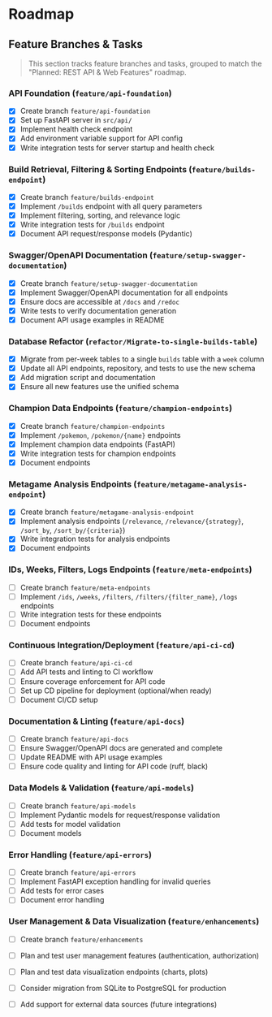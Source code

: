 # Roadmap

## Feature Branches & Tasks

> This section tracks feature branches and tasks, grouped to match the "Planned: REST API & Web Features" roadmap.

### API Foundation (`feature/api-foundation`)
- [x] Create branch `feature/api-foundation`
- [x] Set up FastAPI server in `src/api/`
- [x] Implement health check endpoint
- [x] Add environment variable support for API config
- [x] Write integration tests for server startup and health check

### Build Retrieval, Filtering & Sorting Endpoints (`feature/builds-endpoint`)
- [x] Create branch `feature/builds-endpoint`
- [x] Implement `/builds` endpoint with all query parameters
- [x] Implement filtering, sorting, and relevance logic
- [x] Write integration tests for `/builds` endpoint
- [x] Document API request/response models (Pydantic)

### Swagger/OpenAPI Documentation (`feature/setup-swagger-documentation`)
- [x] Create branch `feature/setup-swagger-documentation`
- [x] Implement Swagger/OpenAPI documentation for all endpoints
- [x] Ensure docs are accessible at `/docs` and `/redoc`
- [x] Write tests to verify documentation generation
- [x] Document API usage examples in README

### Database Refactor (`refactor/Migrate-to-single-builds-table`)
- [x] Migrate from per-week tables to a single `builds` table with a `week` column
- [x] Update all API endpoints, repository, and tests to use the new schema
- [x] Add migration script and documentation
- [x] Ensure all new features use the unified schema

### Champion Data Endpoints (`feature/champion-endpoints`)
- [x] Create branch `feature/champion-endpoints`
- [x] Implement `/pokemon`, `/pokemon/{name}` endpoints
- [x] Implement champion data endpoints (FastAPI)
- [x] Write integration tests for champion endpoints
- [x] Document endpoints

### Metagame Analysis Endpoints (`feature/metagame-analysis-endpoint`)
- [x] Create branch `feature/metagame-analysis-endpoint`
- [x] Implement analysis endpoints (`/relevance`, `/relevance/{strategy}`, `/sort_by`, `/sort_by/{criteria}`)
- [x] Write integration tests for analysis endpoints
- [x] Document endpoints

### IDs, Weeks, Filters, Logs Endpoints (`feature/meta-endpoints`)
- [ ] Create branch `feature/meta-endpoints`
- [ ] Implement `/ids`, `/weeks`, `/filters`, `/filters/{filter_name}`, `/logs` endpoints
- [ ] Write integration tests for these endpoints
- [ ] Document endpoints

### Continuous Integration/Deployment (`feature/api-ci-cd`)
- [ ] Create branch `feature/api-ci-cd`
- [ ] Add API tests and linting to CI workflow
- [ ] Ensure coverage enforcement for API code
- [ ] Set up CD pipeline for deployment (optional/when ready)
- [ ] Document CI/CD setup

### Documentation & Linting (`feature/api-docs`)
- [ ] Create branch `feature/api-docs`
- [ ] Ensure Swagger/OpenAPI docs are generated and complete
- [ ] Update README with API usage examples
- [ ] Ensure code quality and linting for API code (ruff, black)

### Data Models & Validation (`feature/api-models`)
- [ ] Create branch `feature/api-models`
- [ ] Implement Pydantic models for request/response validation
- [ ] Add tests for model validation
- [ ] Document models

### Error Handling (`feature/api-errors`)
- [ ] Create branch `feature/api-errors`
- [ ] Implement FastAPI exception handling for invalid queries
- [ ] Add tests for error cases
- [ ] Document error handling

### User Management & Data Visualization (`feature/enhancements`)
- [ ] Create branch `feature/enhancements`
- [ ] Plan and test user management features (authentication, authorization)
- [ ] Plan and test data visualization endpoints (charts, plots)
- [ ] Consider migration from SQLite to PostgreSQL for production
- [ ] Add support for external data sources (future integrations)

